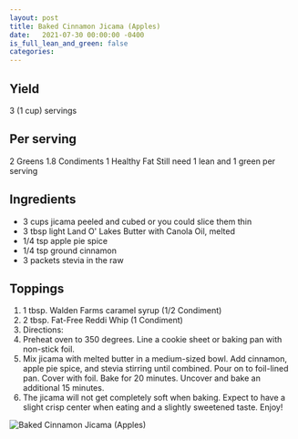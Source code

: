 ```yaml
---
layout: post
title: Baked Cinnamon Jicama (Apples) 
date:   2021-07-30 00:00:00 -0400
is_full_lean_and_green: false
categories: 
---
```

## Yield
3 (1 cup) servings

## Per serving
2 Greens
1.8 Condiments
1 Healthy Fat
Still need 1 lean and 1 green per serving

## Ingredients
- 3 cups jicama peeled and cubed or you could slice them thin
- 3 tbsp light Land O' Lakes Butter with Canola Oil, melted
- 1/4 tsp apple pie spice
- 1/4 tsp ground cinnamon
- 3 packets stevia in the raw

## Toppings
1. 1 tbsp. Walden Farms caramel syrup (1/2 Condiment)
2. 2 tbsp. Fat-Free Reddi Whip (1 Condiment)
3. Directions:
4. Preheat oven to 350 degrees. Line a cookie sheet or baking pan with non-stick foil.
5. Mix jicama with melted butter in a medium-sized bowl. Add cinnamon, apple pie spice, and stevia stirring until combined. Pour on to foil-lined pan. Cover with foil. Bake for 20 minutes. Uncover and bake an additional 15 minutes.
6. The jicama will not get completely soft when baking. Expect to have a slight crisp center when eating and a slightly sweetened taste. Enjoy!

![Baked Cinnamon Jicama (Apples)](/images/Baked%20Cinnamon%20Jicama%20(Apples).png)